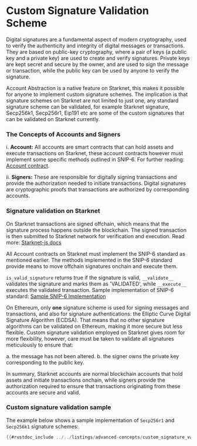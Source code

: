# Custom Signature Validation Scheme

Digital signatures are a fundamental aspect of modern cryptography, used to verify the authenticity and integrity of digital messages or transactions. They are based on public-key cryptography, where a pair of keys (a public key and a private key) are used to create and verify signatures.
Private keys are kept secret and secure by the owner, and are used to sign the message or transaction, while the public key can be used by anyone to verify the signature.

Account Abstraction is a native feature on Starknet, this makes it possible for anyone to implement custom signature schemes. The implication is that signature schemes on Starknet are not limited to just one, any standard signature scheme can be validated, for example Starknet signature, Secp256k1, Secp256r1, Eip191 etc are some of the custom signatures that can be validated on Starknet currently.

### The Concepts of Accounts and Signers

i. **Account:** All accounts are smart contracts that can hold assets and execute transactions on Starknet, these account contracts however must implement some specific methods outlined in SNIP-6. For further reading: [Account contract](https://starknet-by-example.voyager.online/advanced-concepts/account_abstraction/account_contract.html).

ii. **Signers:** These are responsible for digitally signing transactions and provide the authorization needed to initiate transactions.
Digital signatures are cryptographic proofs that transactions are authorized by corresponding accounts.

### Signature validation on Starknet

On Starknet transactions are signed offchain, which means that the signature process happens outside the blockchain. The signed transaction is then submitted to Starknet network for verification and execution. Read more: [Starknet-js docs](https://www.starknetjs.com/docs/guides/signature/)

All Account contracts on Starknet must implement the SNIP-6 standard as mentioned earlier. The methods implemented in the SNIP-6 standard provide means to move offchain signatures onchain and execute them.

`is_valid_signature` returns true if the signature is valid, `__validate__` validates the signature and marks them as 'VALIDATED', while `__execute__` executes the validated transaction. Sample implementation of SNIP-6 standard: [Sample SNIP-6 Implementation](https://starknet-by-example.voyager.online/advanced-concepts/account_abstraction/account_contract.html#minimal-account-contract-executing-transactions)

On Ethereum, only **one** signature scheme is used for signing messages and transactions, and also for signature authentications: the Elliptic Curve Digital Signature Algorithm (ECDSA). That means that no other signature algorithms can be validated on Ethereum, making it more secure but less flexible.
Custom signature validation employed on Starknet gives room for more flexibility, however, care must be taken to validate all signatures meticulously to ensure that:

a. the message has not been altered.
b. the signer owns the private key corresponding to the public key.

In summary, Starknet accounts are normal blockchain accounts that hold assets and initiate transactions onchain, while signers provide the authorization required to ensure that transactions originating from these accounts are secure and valid.

### Custom signature validation sample

The example below shows a sample implementation of `Secp256r1` and `Secp256k1` signature schemes:

```rust
{{#rustdoc_include ../../listings/advanced-concepts/custom_signature_validation/src/custom_signature.cairo:custom_signature_scheme}}
```
